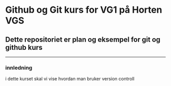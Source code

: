 # Github og Git kurs for VG1 på Horten VGS

## Dette repositoriet er plan og eksempel for git og github kurs


---

### innledning 

i dette kurset skal vi vise hvordan man bruker version controll 
